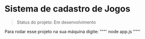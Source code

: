 <h1> Sistema de cadastro de Jogos </h1>

>Status do projeto: Em desenvolvimento

Para rodar esse projeto na sua máquina digite: 
 """'
node app.js
 """'

